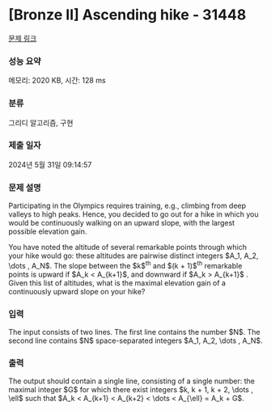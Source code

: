 # [Bronze II] Ascending hike - 31448 

[문제 링크](https://www.acmicpc.net/problem/31448) 

### 성능 요약

메모리: 2020 KB, 시간: 128 ms

### 분류

그리디 알고리즘, 구현

### 제출 일자

2024년 5월 31일 09:14:57

### 문제 설명

<p>Participating in the Olympics requires training, e.g., climbing from deep valleys to high peaks. Hence, you decided to go out for a hike in which you would be continuously walking on an upward slope, with the largest possible elevation gain.</p>

<p>You have noted the altitude of several remarkable points through which your hike would go: these altitudes are pairwise distinct integers $A_1, A_2, \dots , A_N$. The slope between the $k$<sup>th</sup> and $(k + 1)$<sup>th</sup> remarkable points is upward if $A_k < A_{k+1}$, and downward if $A_k > A_{k+1}$ . Given this list of altitudes, what is the maximal elevation gain of a continuously upward slope on your hike?</p>

### 입력 

 <p>The input consists of two lines. The first line contains the number $N$. The second line contains $N$ space-separated integers $A_1, A_2, \dots , A_N$.</p>

### 출력 

 <p>The output should contain a single line, consisting of a single number: the maximal integer $G$ for which there exist integers $k, k + 1, k + 2, \dots , \ell$ such that $A_k < A_{k+1} < A_{k+2} < \dots < A_{\ell} = A_k + G$.</p>

